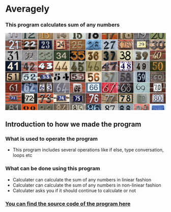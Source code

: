 # Averagely

### This program calculates sum of any numbers

![Numbers calculator](Assets/Images/adobestock_262853073_72dpi.jpg)

## Introduction to how we made the program
   ### What is used to operate the program

* This program includes several operations like if else, type conversation, loops etc 

### What can be done using this program
* Calculater can calculate the sum of any numbers in liniear fashion
* Calculater can calculate the sum of any numbers in non-liniear fashion
* Calculater asks you if it should continue to calculate or not

###  [You can find the source code of the program here](https://github.com/Aziz7574/CircleSurface/)



 

